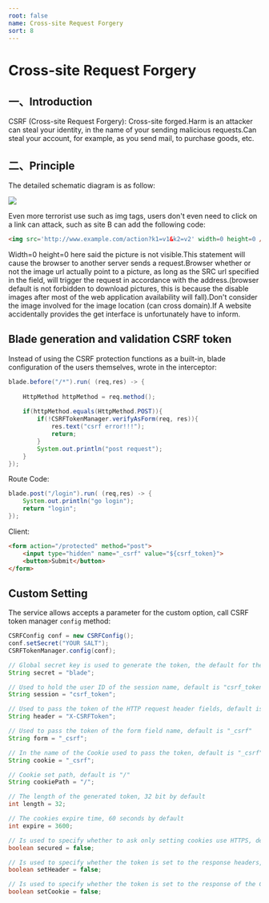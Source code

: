 ```yaml
---
root: false
name: Cross-site Request Forgery
sort: 8
---
```


# Cross-site Request Forgery

## 一、Introduction 

CSRF (Cross-site Request Forgery): Cross-site forged.Harm is an attacker can steal your identity, in the name of your sending malicious requests.Can steal your account, for example, as you send mail, to purchase goods, etc.

## 二、Principle

The detailed schematic diagram is as follow:

![](https://i.imgur.com/VAKjlI1.jpg)

Even more terrorist use such as img tags, users don't even need to click on a link can attack, such as site B can add the following code:

```html
<img src='http://www.example.com/action?k1=v1&k2=v2' width=0 height=0 />
```

Width=0 height=0 here said the picture is not visible.This statement will cause the browser to another server sends a request.Browser whether or not the image url actually point to a picture, as long as the SRC url specified in the field, will trigger the request in accordance with the address.(browser default is not forbidden to download pictures, this is because the disable images after most of the web application availability will fall).Don't consider the image involved for the image location (can cross domain).If A website accidentally provides the get interface is unfortunately have to inform.

## Blade generation and validation CSRF token

Instead of using the CSRF protection functions as a built-in, blade configuration of the users themselves, wrote in the interceptor:

```java
blade.before("/*").run( (req,res) -> {
			
	HttpMethod httpMethod = req.method();
	
	if(httpMethod.equals(HttpMethod.POST)){
    	if(!CSRFTokenManager.verifyAsForm(req, res)){
    		res.text("csrf error!!!");
    		return;
    	}
    	System.out.println("post request");
    }
});
```

Route Code:

```java
blade.post("/login").run( (req,res) -> {
	System.out.println("go login");
	return "login";
});
```

Client:

```html
<form action="/protected" method="post">
    <input type="hidden" name="_csrf" value="${csrf_token}">
    <button>Submit</button>
</form>
```

## Custom Setting

The service allows accepts a parameter for the custom option, call CSRF token manager `config` method:

```java
CSRFConfig conf = new CSRFConfig();
conf.setSecret("YOUR SALT");
CSRFTokenManager.config(conf);
```

```java
// Global secret key is used to generate the token, the default for the random string
String secret = "blade";

// Used to hold the user ID of the session name, default is "csrf_token"
String session = "csrf_token";

// Used to pass the token of the HTTP request header fields, default is "X-CSRFToken"
String header = "X-CSRFToken";

// Used to pass the token of the form field name, default is "_csrf"
String form = "_csrf";

// In the name of the Cookie used to pass the token, default is "_csrf"
String cookie = "_csrf";

// Cookie set path, default is "/"
String cookiePath = "/";

// The length of the generated token, 32 bit by default
int length = 32;

// The cookies expire time, 60 seconds by default
int expire = 3600;

// Is used to specify whether to ask only setting cookies use HTTPS, default is false
boolean secured = false;

// Is used to specify whether the token is set to the response headers, default is false
boolean setHeader = false;

// Is used to specify whether the token is set to the response of the Cookie, default is false
boolean setCookie = false;
```
